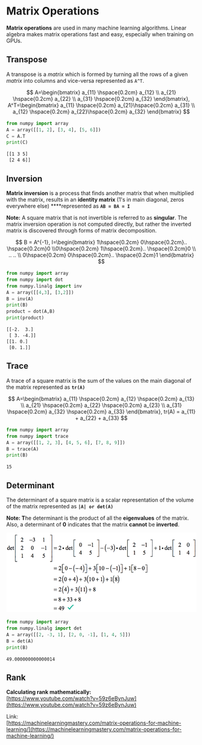 # Matrix Operations

**Matrix operations** are used in many machine learning algorithms. Linear algebra makes matrix operations fast and easy, especially when training on GPUs.

## Transpose

A transpose is a _matrix_ which is formed by turning all the rows of a given _matrix_ into columns and vice-versa represented as `A^T`.

$$
A=\begin{bmatrix}
a_{11} \hspace{0.2cm} a_{12}
\\ a_{21} \hspace{0.2cm} a_{22}
\\ a_{31} \hspace{0.2cm} a_{32}
\end{bmatrix}, 
A^T=\begin{bmatrix}
a_{11} \hspace{0.2cm} a_{21}\hspace{0.2cm} a_{31}
\\ a_{12} \hspace{0.2cm} a_{22}\hspace{0.2cm} a_{32}
\end{bmatrix}
$$

```python
from numpy import array
A = array([[1, 2], [3, 4], [5, 6]])
C = A.T
print(C)
```

```text
[[1 3 5]
 [2 4 6]]
```

## Inversion

**Matrix inversion** is a process that finds another matrix that when multiplied with the matrix, results in an **identity matrix** \(1's in main diagonal, zeros everywhere else\) ****represented as **`AB = BA = I`**

**Note:** A square matrix that is not invertible is referred to as **singular**. The matrix inversion operation is not computed directly, but rather the inverted matrix is discovered through forms of matrix decomposition.

$$
B = A^{-1},  I=\begin{bmatrix}
1\hspace{0.2cm} 0\hspace{0.2cm}..  \hspace{0.2cm}0
\\0\hspace{0.2cm} 1\hspace{0.2cm}..  
\hspace{0.2cm}0
\\ .. ..
\\ 0\hspace{0.2cm} 0\hspace{0.2cm}..  \hspace{0.2cm}1
\end{bmatrix}
$$

```python
from numpy import array
from numpy import dot
from numpy.linalg import inv
A = array([[4,3], [3,2]])
B = inv(A)
print(B)
product = dot(A,B)
print(product)​
```

```text
[[-2.  3.]
 [ 3. -4.]]
[[1. 0.]
 [0. 1.]]
```

## Trace

A trace of a square matrix is the sum of the values on the main diagonal of the matrix represented as **`tr(A)`**

$$
A=\begin{bmatrix}
a_{11} \hspace{0.2cm} a_{12} \hspace{0.2cm} a_{13}
\\ a_{21} \hspace{0.2cm} a_{22} \hspace{0.2cm} a_{23}
\\ a_{31} \hspace{0.2cm} a_{32} \hspace{0.2cm} a_{33}
\end{bmatrix},
tr(A) = a_{11} + a_{22} + a_{33}
$$

```python
from numpy import array
from numpy import trace
A = array([[1, 2, 3], [4, 5, 6], [7, 8, 9]])
B = trace(A)
print(B)
```

```text
15
```

## Determinant

The determinant of a square matrix is a scalar representation of the volume of the matrix represented as **`|A| or det(A)`**

**Note: T**he determinant is the product of all the **eigenvalues** of the matrix. Also, a determinant of **0** indicates that the matrix **cannot** be **inverted**.

![Calculating determinant of a matrix](../../../.gitbook/assets/determinant.png)

```python
from numpy import array
from numpy.linalg import det
A = array([[2, -3, 1], [2, 0, -1], [1, 4, 5]])
B = det(A)
print(B)
```

```text
49.000000000000014
```

## Rank

**Calculating rank mathematically:**  
[https://www.youtube.com/watch?v=59z6eBynJuw](https://www.youtube.com/watch?v=59z6eBynJuw)

Link:  
[https://machinelearningmastery.com/matrix-operations-for-machine-learning/](https://machinelearningmastery.com/matrix-operations-for-machine-learning/)

